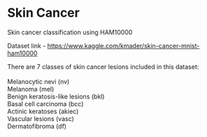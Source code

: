 # Skin Cancer
Skin cancer classification using HAM10000

Dataset link - https://www.kaggle.com/kmader/skin-cancer-mnist-ham10000

There are 7 classes of skin cancer lesions included in this dataset:<br><br>
Melanocytic nevi (nv)<br>
Melanoma (mel)<br>
Benign keratosis-like lesions (bkl)<br>
Basal cell carcinoma (bcc) <br>
Actinic keratoses (akiec)<br>
Vascular lesions (vasc)<br>
Dermatofibroma (df)
